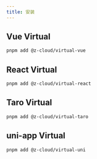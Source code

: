 ```yaml
---
title: 安装
---
```


## Vue Virtual

```bash
pnpm add @z-cloud/virtual-vue
```

## React Virtual

```bash
pnpm add @z-cloud/virtual-react
```

## Taro Virtual

```bash
pnpm add @z-cloud/virtual-taro
```

## uni-app Virtual

```bash
pnpm add @z-cloud/virtual-uni
```
